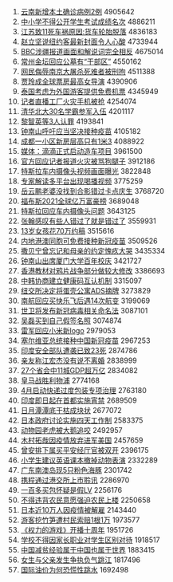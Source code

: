 1. [云南新增本土确诊病例2例](http://www.baidu.com/baidu?cl=3&tn=SE_baiduhomet8_jmjb7mjw&rsv_dl=fyb_top&fr=top1000&wd=%D4%C6%C4%CF%D0%C2%D4%F6%B1%BE%CD%C1%C8%B7%D5%EF%B2%A1%C0%FD2%C0%FD) 4905642
1. [中小学不得公开学生考试成绩名次](http://www.baidu.com/baidu?cl=3&tn=SE_baiduhomet8_jmjb7mjw&rsv_dl=fyb_top&fr=top1000&wd=%D6%D0%D0%A1%D1%A7%B2%BB%B5%C3%B9%AB%BF%AA%D1%A7%C9%FA%BF%BC%CA%D4%B3%C9%BC%A8%C3%FB%B4%CE) 4886211
1. [江苏致11死车祸原因:货车轮胎脱落](http://www.baidu.com/baidu?cl=3&tn=SE_baiduhomet8_jmjb7mjw&rsv_dl=fyb_top&fr=top1000&wd=%BD%AD%CB%D5%D6%C211%CB%C0%B3%B5%BB%F6%D4%AD%D2%F2%3A%BB%F5%B3%B5%C2%D6%CC%A5%CD%D1%C2%E4) 4836183
1. [赵立坚说纽约客最新封面令人心酸](http://www.baidu.com/baidu?cl=3&tn=SE_baiduhomet8_jmjb7mjw&rsv_dl=fyb_top&fr=top1000&wd=%D5%D4%C1%A2%BC%E1%CB%B5%C5%A6%D4%BC%BF%CD%D7%EE%D0%C2%B7%E2%C3%E6%C1%EE%C8%CB%D0%C4%CB%E1) 4733944
1. [BBC涉疆报道画面和解说词完全相反](http://www.baidu.com/baidu?cl=3&tn=SE_baiduhomet8_jmjb7mjw&rsv_dl=fyb_top&fr=top1000&wd=BBC%C9%E6%BD%AE%B1%A8%B5%C0%BB%AD%C3%E6%BA%CD%BD%E2%CB%B5%B4%CA%CD%EA%C8%AB%CF%E0%B7%B4) 4675014
1. [常州金坛回应公墓有“干部区”](http://www.baidu.com/baidu?cl=3&tn=SE_baiduhomet8_jmjb7mjw&rsv_dl=fyb_top&fr=top1000&wd=%B3%A3%D6%DD%BD%F0%CC%B3%BB%D8%D3%A6%B9%AB%C4%B9%D3%D0%A1%B0%B8%C9%B2%BF%C7%F8%A1%B1) 4550162
1. [网民侮辱南京大屠杀死难者被刑拘](http://www.baidu.com/baidu?cl=3&tn=SE_baiduhomet8_jmjb7mjw&rsv_dl=fyb_top&fr=top1000&wd=%CD%F8%C3%F1%CE%EA%C8%E8%C4%CF%BE%A9%B4%F3%CD%C0%C9%B1%CB%C0%C4%D1%D5%DF%B1%BB%D0%CC%BE%D0) 4511388
1. [贾玲成全球票房最高女导演](http://www.baidu.com/baidu?cl=3&tn=SE_baiduhomet8_jmjb7mjw&rsv_dl=fyb_top&fr=top1000&wd=%BC%D6%C1%E1%B3%C9%C8%AB%C7%F2%C6%B1%B7%BF%D7%EE%B8%DF%C5%AE%B5%BC%D1%DD) 4390906
1. [泰国考虑为外国游客提供免费机票](http://www.baidu.com/baidu?cl=3&tn=SE_baiduhomet8_jmjb7mjw&rsv_dl=fyb_top&fr=top1000&wd=%CC%A9%B9%FA%BF%BC%C2%C7%CE%AA%CD%E2%B9%FA%D3%CE%BF%CD%CC%E1%B9%A9%C3%E2%B7%D1%BB%FA%C6%B1) 4345949
1. [记者直播工厂火灾手机被抢](http://www.baidu.com/baidu?cl=3&tn=SE_baiduhomet8_jmjb7mjw&rsv_dl=fyb_top&fr=top1000&wd=%BC%C7%D5%DF%D6%B1%B2%A5%B9%A4%B3%A7%BB%F0%D4%D6%CA%D6%BB%FA%B1%BB%C7%C0) 4254074
1. [清华北大30名学霸参军入伍](http://www.baidu.com/baidu?cl=3&tn=SE_baiduhomet8_jmjb7mjw&rsv_dl=fyb_top&fr=top1000&wd=%C7%E5%BB%AA%B1%B1%B4%F330%C3%FB%D1%A7%B0%D4%B2%CE%BE%FC%C8%EB%CE%E9) 4201117
1. [黎智英等3人认罪](http://www.baidu.com/baidu?cl=3&tn=SE_baiduhomet8_jmjb7mjw&rsv_dl=fyb_top&fr=top1000&wd=%C0%E8%D6%C7%D3%A2%B5%C83%C8%CB%C8%CF%D7%EF) 4193841
1. [钟南山呼吁应当坚决接种疫苗](http://www.baidu.com/baidu?cl=3&tn=SE_baiduhomet8_jmjb7mjw&rsv_dl=fyb_top&fr=top1000&wd=%D6%D3%C4%CF%C9%BD%BA%F4%D3%F5%D3%A6%B5%B1%BC%E1%BE%F6%BD%D3%D6%D6%D2%DF%C3%E7) 4105182
1. [成都一小区新房层高只有1米3](http://www.baidu.com/baidu?cl=3&tn=SE_baiduhomet8_jmjb7mjw&rsv_dl=fyb_top&fr=top1000&wd=%B3%C9%B6%BC%D2%BB%D0%A1%C7%F8%D0%C2%B7%BF%B2%E3%B8%DF%D6%BB%D3%D01%C3%D73) 4088922
1. [媒体：滴滴正式启动造车项目](http://www.baidu.com/baidu?cl=3&tn=SE_baiduhomet8_jmjb7mjw&rsv_dl=fyb_top&fr=top1000&wd=%C3%BD%CC%E5%A3%BA%B5%CE%B5%CE%D5%FD%CA%BD%C6%F4%B6%AF%D4%EC%B3%B5%CF%EE%C4%BF) 3961500
1. [官方回应记者报道火灾被骂狗腿子](http://www.baidu.com/baidu?cl=3&tn=SE_baiduhomet8_jmjb7mjw&rsv_dl=fyb_top&fr=top1000&wd=%B9%D9%B7%BD%BB%D8%D3%A6%BC%C7%D5%DF%B1%A8%B5%C0%BB%F0%D4%D6%B1%BB%C2%EE%B9%B7%CD%C8%D7%D3) 3912186
1. [特斯拉车内摄像头视频画面曝光](http://www.baidu.com/baidu?cl=3&tn=SE_baiduhomet8_jmjb7mjw&rsv_dl=fyb_top&fr=top1000&wd=%CC%D8%CB%B9%C0%AD%B3%B5%C4%DA%C9%E3%CF%F1%CD%B7%CA%D3%C6%B5%BB%AD%C3%E6%C6%D8%B9%E2) 3822848
1. [专家解读多平台出现喝播视频](http://www.baidu.com/baidu?cl=3&tn=SE_baiduhomet8_jmjb7mjw&rsv_dl=fyb_top&fr=top1000&wd=%D7%A8%BC%D2%BD%E2%B6%C1%B6%E0%C6%BD%CC%A8%B3%F6%CF%D6%BA%C8%B2%A5%CA%D3%C6%B5) 3775259
1. [岳云鹏老婆没找到合影错过卡点庆生](http://www.baidu.com/baidu?cl=3&tn=SE_baiduhomet8_jmjb7mjw&rsv_dl=fyb_top&fr=top1000&wd=%D4%C0%D4%C6%C5%F4%C0%CF%C6%C5%C3%BB%D5%D2%B5%BD%BA%CF%D3%B0%B4%ED%B9%FD%BF%A8%B5%E3%C7%EC%C9%FA) 3768720
1. [福布斯2021全球亿万富豪榜](http://www.baidu.com/baidu?cl=3&tn=SE_baiduhomet8_jmjb7mjw&rsv_dl=fyb_top&fr=top1000&wd=%B8%A3%B2%BC%CB%B92021%C8%AB%C7%F2%D2%DA%CD%F2%B8%BB%BA%C0%B0%F1) 3689048
1. [特斯拉回应车内摄像头问题](http://www.baidu.com/baidu?cl=3&tn=SE_baiduhomet8_jmjb7mjw&rsv_dl=fyb_top&fr=top1000&wd=%CC%D8%CB%B9%C0%AD%BB%D8%D3%A6%B3%B5%C4%DA%C9%E3%CF%F1%CD%B7%CE%CA%CC%E2) 3643125
1. [张翰感叹有些人错过了就是错过了](http://www.baidu.com/baidu?cl=3&tn=SE_baiduhomet8_jmjb7mjw&rsv_dl=fyb_top&fr=top1000&wd=%D5%C5%BA%B2%B8%D0%CC%BE%D3%D0%D0%A9%C8%CB%B4%ED%B9%FD%C1%CB%BE%CD%CA%C7%B4%ED%B9%FD%C1%CB) 3559931
1. [13岁女孩花70万约稿](http://www.baidu.com/baidu?cl=3&tn=SE_baiduhomet8_jmjb7mjw&rsv_dl=fyb_top&fr=top1000&wd=13%CB%EA%C5%AE%BA%A2%BB%A870%CD%F2%D4%BC%B8%E5) 3515616
1. [内地港澳同胞可免费接种新冠疫苗](http://www.baidu.com/baidu?cl=3&tn=SE_baiduhomet8_jmjb7mjw&rsv_dl=fyb_top&fr=top1000&wd=%C4%DA%B5%D8%B8%DB%B0%C4%CD%AC%B0%FB%BF%C9%C3%E2%B7%D1%BD%D3%D6%D6%D0%C2%B9%DA%D2%DF%C3%E7) 3509526
1. [撒贝宁曾忘记和母亲的约定愧疚大哭](http://www.baidu.com/baidu?cl=3&tn=SE_baiduhomet8_jmjb7mjw&rsv_dl=fyb_top&fr=top1000&wd=%C8%F6%B1%B4%C4%FE%D4%F8%CD%FC%BC%C7%BA%CD%C4%B8%C7%D7%B5%C4%D4%BC%B6%A8%C0%A2%BE%CE%B4%F3%BF%DE) 3435334
1. [钟南山出席厦门大学百年校庆](http://www.baidu.com/baidu?cl=3&tn=SE_baiduhomet8_jmjb7mjw&rsv_dl=fyb_top&fr=top1000&wd=%D6%D3%C4%CF%C9%BD%B3%F6%CF%AF%CF%C3%C3%C5%B4%F3%D1%A7%B0%D9%C4%EA%D0%A3%C7%EC) 3421727
1. [香港教材对鸦片战争部分做较大修改](http://www.baidu.com/baidu?cl=3&tn=SE_baiduhomet8_jmjb7mjw&rsv_dl=fyb_top&fr=top1000&wd=%CF%E3%B8%DB%BD%CC%B2%C4%B6%D4%D1%BB%C6%AC%D5%BD%D5%F9%B2%BF%B7%D6%D7%F6%BD%CF%B4%F3%D0%DE%B8%C4) 3386693
1. [中韩协商建立健康码互认机制](http://www.baidu.com/baidu?cl=3&tn=SE_baiduhomet8_jmjb7mjw&rsv_dl=fyb_top&fr=top1000&wd=%D6%D0%BA%AB%D0%AD%C9%CC%BD%A8%C1%A2%BD%A1%BF%B5%C2%EB%BB%A5%C8%CF%BB%FA%D6%C6) 3315097
1. [纽交所决定将蛋壳公寓ADS摘牌](http://www.baidu.com/baidu?cl=3&tn=SE_baiduhomet8_jmjb7mjw&rsv_dl=fyb_top&fr=top1000&wd=%C5%A6%BD%BB%CB%F9%BE%F6%B6%A8%BD%AB%B5%B0%BF%C7%B9%AB%D4%A2ADS%D5%AA%C5%C6) 3273829
1. [南航回应买快乐飞后遇14次航变](http://www.baidu.com/baidu?cl=3&tn=SE_baiduhomet8_jmjb7mjw&rsv_dl=fyb_top&fr=top1000&wd=%C4%CF%BA%BD%BB%D8%D3%A6%C2%F2%BF%EC%C0%D6%B7%C9%BA%F3%D3%F614%B4%CE%BA%BD%B1%E4) 3199069
1. [世卫将发布新冠病毒相关命名法](http://www.baidu.com/baidu?cl=3&tn=SE_baiduhomet8_jmjb7mjw&rsv_dl=fyb_top&fr=top1000&wd=%CA%C0%CE%C0%BD%AB%B7%A2%B2%BC%D0%C2%B9%DA%B2%A1%B6%BE%CF%E0%B9%D8%C3%FC%C3%FB%B7%A8) 3087101
1. [吴磊买到自己假签名照](http://www.baidu.com/baidu?cl=3&tn=SE_baiduhomet8_jmjb7mjw&rsv_dl=fyb_top&fr=top1000&wd=%CE%E2%C0%DA%C2%F2%B5%BD%D7%D4%BC%BA%BC%D9%C7%A9%C3%FB%D5%D5) 3074874
1. [雷军回应小米新logo](http://www.baidu.com/baidu?cl=3&tn=SE_baiduhomet8_jmjb7mjw&rsv_dl=fyb_top&fr=top1000&wd=%C0%D7%BE%FC%BB%D8%D3%A6%D0%A1%C3%D7%D0%C2logo) 2979053
1. [塞尔维亚总统接种中国新冠疫苗](http://www.baidu.com/baidu?cl=3&tn=SE_baiduhomet8_jmjb7mjw&rsv_dl=fyb_top&fr=top1000&wd=%C8%FB%B6%FB%CE%AC%D1%C7%D7%DC%CD%B3%BD%D3%D6%D6%D6%D0%B9%FA%D0%C2%B9%DA%D2%DF%C3%E7) 2967253
1. [印度安全部队遭袭已致23死](http://www.baidu.com/baidu?cl=3&tn=SE_baiduhomet8_jmjb7mjw&rsv_dl=fyb_top&fr=top1000&wd=%D3%A1%B6%C8%B0%B2%C8%AB%B2%BF%B6%D3%D4%E2%CF%AE%D2%D1%D6%C223%CB%C0) 2874786
1. [亲友称江宏杰没有说不离婚](http://www.baidu.com/baidu?cl=3&tn=SE_baiduhomet8_jmjb7mjw&rsv_dl=fyb_top&fr=top1000&wd=%C7%D7%D3%D1%B3%C6%BD%AD%BA%EA%BD%DC%C3%BB%D3%D0%CB%B5%B2%BB%C0%EB%BB%E9) 2838999
1. [27个省会中11城GDP超万亿](http://www.baidu.com/baidu?cl=3&tn=SE_baiduhomet8_jmjb7mjw&rsv_dl=fyb_top&fr=top1000&wd=27%B8%F6%CA%A1%BB%E1%D6%D011%B3%C7GDP%B3%AC%CD%F2%D2%DA) 2834082
1. [皇马战胜利物浦](http://www.baidu.com/baidu?cl=3&tn=SE_baiduhomet8_jmjb7mjw&rsv_dl=fyb_top&fr=top1000&wd=%BB%CA%C2%ED%D5%BD%CA%A4%C0%FB%CE%EF%C6%D6) 2774168
1. [4月启动快递过度包装专项治理](http://www.baidu.com/baidu?cl=3&tn=SE_baiduhomet8_jmjb7mjw&rsv_dl=fyb_top&fr=top1000&wd=4%D4%C2%C6%F4%B6%AF%BF%EC%B5%DD%B9%FD%B6%C8%B0%FC%D7%B0%D7%A8%CF%EE%D6%CE%C0%ED) 2763180
1. [印度即日起在首都实施宵禁](http://www.baidu.com/baidu?cl=3&tn=SE_baiduhomet8_jmjb7mjw&rsv_dl=fyb_top&fr=top1000&wd=%D3%A1%B6%C8%BC%B4%C8%D5%C6%F0%D4%DA%CA%D7%B6%BC%CA%B5%CA%A9%CF%FC%BD%FB) 2689509
1. [日月潭潭底干枯成块状](http://www.baidu.com/baidu?cl=3&tn=SE_baiduhomet8_jmjb7mjw&rsv_dl=fyb_top&fr=top1000&wd=%C8%D5%D4%C2%CC%B6%CC%B6%B5%D7%B8%C9%BF%DD%B3%C9%BF%E9%D7%B4) 2677072
1. [日本政府讨论实施四天工作制](http://www.baidu.com/baidu?cl=3&tn=SE_baiduhomet8_jmjb7mjw&rsv_dl=fyb_top&fr=top1000&wd=%C8%D5%B1%BE%D5%FE%B8%AE%CC%D6%C2%DB%CA%B5%CA%A9%CB%C4%CC%EC%B9%A4%D7%F7%D6%C6) 2583375
1. [动物园老虎被大鹅追咬](http://www.baidu.com/baidu?cl=3&tn=SE_baiduhomet8_jmjb7mjw&rsv_dl=fyb_top&fr=top1000&wd=%B6%AF%CE%EF%D4%B0%C0%CF%BB%A2%B1%BB%B4%F3%B6%EC%D7%B7%D2%A7) 2492957
1. [木村拓哉因疫情放弃进军美国](http://www.baidu.com/baidu?cl=3&tn=SE_baiduhomet8_jmjb7mjw&rsv_dl=fyb_top&fr=top1000&wd=%C4%BE%B4%E5%CD%D8%D4%D5%D2%F2%D2%DF%C7%E9%B7%C5%C6%FA%BD%F8%BE%FC%C3%C0%B9%FA) 2457659
1. [曾安排下属买平安经厅官被双开](http://www.baidu.com/baidu?cl=3&tn=SE_baiduhomet8_jmjb7mjw&rsv_dl=fyb_top&fr=top1000&wd=%D4%F8%B0%B2%C5%C5%CF%C2%CA%F4%C2%F2%C6%BD%B0%B2%BE%AD%CC%FC%B9%D9%B1%BB%CB%AB%BF%AA) 2396175
1. [小学生建议英语课本撤掉动物表演](http://www.baidu.com/baidu?cl=3&tn=SE_baiduhomet8_jmjb7mjw&rsv_dl=fyb_top&fr=top1000&wd=%D0%A1%D1%A7%C9%FA%BD%A8%D2%E9%D3%A2%D3%EF%BF%CE%B1%BE%B3%B7%B5%F4%B6%AF%CE%EF%B1%ED%D1%DD) 2332289
1. [广东南澳岛现5只粉色海豚](http://www.baidu.com/baidu?cl=3&tn=SE_baiduhomet8_jmjb7mjw&rsv_dl=fyb_top&fr=top1000&wd=%B9%E3%B6%AB%C4%CF%B0%C4%B5%BA%CF%D65%D6%BB%B7%DB%C9%AB%BA%A3%EB%E0) 2301742
1. [携程通过港交所上市聆讯](http://www.baidu.com/baidu?cl=3&tn=SE_baiduhomet8_jmjb7mjw&rsv_dl=fyb_top&fr=top1000&wd=%D0%AF%B3%CC%CD%A8%B9%FD%B8%DB%BD%BB%CB%F9%C9%CF%CA%D0%F1%F6%D1%B6) 2286970
1. [一百多买包怀疑是假LV](http://www.baidu.com/baidu?cl=3&tn=SE_baiduhomet8_jmjb7mjw&rsv_dl=fyb_top&fr=top1000&wd=%D2%BB%B0%D9%B6%E0%C2%F2%B0%FC%BB%B3%D2%C9%CA%C7%BC%D9LV) 2256176
1. [不得违背农民意愿强迫农民上楼](http://www.baidu.com/baidu?cl=3&tn=SE_baiduhomet8_jmjb7mjw&rsv_dl=fyb_top&fr=top1000&wd=%B2%BB%B5%C3%CE%A5%B1%B3%C5%A9%C3%F1%D2%E2%D4%B8%C7%BF%C6%C8%C5%A9%C3%F1%C9%CF%C2%A5) 2250658
1. [日本近10万人因疫情被解雇](http://www.baidu.com/baidu?cl=3&tn=SE_baiduhomet8_jmjb7mjw&rsv_dl=fyb_top&fr=top1000&wd=%C8%D5%B1%BE%BD%FC10%CD%F2%C8%CB%D2%F2%D2%DF%C7%E9%B1%BB%BD%E2%B9%CD) 2143440
1. [游客挖竹笋遭村民索赔1根1万](http://www.baidu.com/baidu?cl=3&tn=SE_baiduhomet8_jmjb7mjw&rsv_dl=fyb_top&fr=top1000&wd=%D3%CE%BF%CD%CD%DA%D6%F1%CB%F1%D4%E2%B4%E5%C3%F1%CB%F7%C5%E21%B8%F91%CD%F2) 1973577
1. [《权力的游戏》开播十周年](http://www.baidu.com/baidu?cl=3&tn=SE_baiduhomet8_jmjb7mjw&rsv_dl=fyb_top&fr=top1000&wd=%A1%B6%C8%A8%C1%A6%B5%C4%D3%CE%CF%B7%A1%B7%BF%AA%B2%A5%CA%AE%D6%DC%C4%EA) 1951726
1. [学校不得因家长职业对学生区别对待](http://www.baidu.com/baidu?cl=3&tn=SE_baiduhomet8_jmjb7mjw&rsv_dl=fyb_top&fr=top1000&wd=%D1%A7%D0%A3%B2%BB%B5%C3%D2%F2%BC%D2%B3%A4%D6%B0%D2%B5%B6%D4%D1%A7%C9%FA%C7%F8%B1%F0%B6%D4%B4%FD) 1918517
1. [中国减贫经验属于中国也属于世界](http://www.baidu.com/baidu?cl=3&tn=SE_baiduhomet8_jmjb7mjw&rsv_dl=fyb_top&fr=top1000&wd=%D6%D0%B9%FA%BC%F5%C6%B6%BE%AD%D1%E9%CA%F4%D3%DA%D6%D0%B9%FA%D2%B2%CA%F4%D3%DA%CA%C0%BD%E7) 1883415
1. [女生与父亲发生争执负气跳江](http://www.baidu.com/baidu?cl=3&tn=SE_baiduhomet8_jmjb7mjw&rsv_dl=fyb_top&fr=top1000&wd=%C5%AE%C9%FA%D3%EB%B8%B8%C7%D7%B7%A2%C9%FA%D5%F9%D6%B4%B8%BA%C6%F8%CC%F8%BD%AD) 1817496
1. [国际油价为何恐慌性跳水](http://www.baidu.com/baidu?cl=3&tn=SE_baiduhomet8_jmjb7mjw&rsv_dl=fyb_top&fr=top1000&wd=%B9%FA%BC%CA%D3%CD%BC%DB%CE%AA%BA%CE%BF%D6%BB%C5%D0%D4%CC%F8%CB%AE) 1692498
